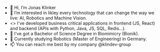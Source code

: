 - 👋 Hi, I’m Jonas Klinker
- 👀 I’m interested in likley every technology that can change the way we live: AI, Robotics and Machine Vision.
- <> I've developed business critical applications in frontend (JS, React) and backend (APIs with Python, Java, JS, SQL, Redis...).
- 🔧 I've got a Bachelor of Science Degree in Biomimicry (Bionik). 
- 🦾 Currently studying Robotics (Master of Engineering) in Germany.
- 📫 You can reach me best by my company @klindev-group

<!---
KlinkerJ/KlinkerJ is a ✨ special ✨ repository because its `README.md` (this file) appears on your GitHub profile.
You can click the Preview link to take a look at your changes.
--->
